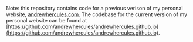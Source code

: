 Note: this repository contains code for a previous verison of my personal website, [andrewhercules.com](http://andrewhercules.com). The codebase for the current version of my personal website can be found at [https://github.com/andrewhercules/andrewhercules.github.io](https://github.com/andrewhercules/andrewhercules.github.io).
